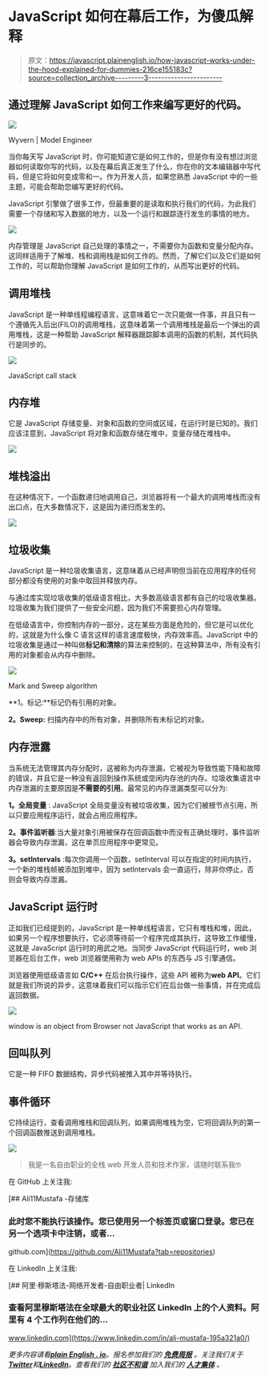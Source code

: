 # JavaScript 如何在幕后工作，为傻瓜解释

> 原文：<https://javascript.plainenglish.io/how-javascript-works-under-the-hood-explained-for-dummies-216ce155183c?source=collection_archive---------3----------------------->

## 通过理解 JavaScript 如何工作来编写更好的代码。

![](img/e6f60e9f805860aff3652a4d4ea663e4.png)

Wyvern | Model Engineer

当你每天写 JavaScript 时，你可能知道它是如何工作的，但是你有没有想过浏览器如何读取你写的代码，以及在幕后真正发生了什么，你在你的文本编辑器中写代码，但是它将如何变成零和一。作为开发人员，如果您熟悉 JavaScript 中的一些主题，可能会帮助您编写更好的代码。

JavaScript 引擎做了很多工作，但最重要的是读取和执行我们的代码，为此我们需要一个存储和写入数据的地方，以及一个运行和跟踪逐行发生的事情的地方。

![](img/dec30b74023b1038cce7fa65e16ef2e0.png)

内存管理是 JavaScript 自己处理的事情之一，不需要你为函数和变量分配内存。这同样适用于了解堆、栈和调用栈是如何工作的。然而，了解它们以及它们是如何工作的，可以帮助你理解 JavaScript 是如何工作的，从而写出更好的代码。

## **调用堆栈**

JavaScript 是一种单线程编程语言，这意味着它一次只能做一件事，并且只有一个遵循先入后出(FILO)的调用堆栈，这意味着第一个调用堆栈是最后一个弹出的调用堆栈，这是一种帮助 JavaScript 解释器跟踪脚本调用的函数的机制，其代码执行是同步的。

![](img/8ea77bccaacc5ce1cf85ddef304af3c4.png)

JavaScript call stack

## **内存堆**

它是 JavaScript 存储变量、对象和函数的空间或区域，在运行时是已知的。我们应该注意到，JavaScript 将对象和函数存储在堆中，变量存储在堆栈中。

![](img/43d214b261c4b12612dbc7f5a07101c4.png)

## **堆栈溢出**

在这种情况下，一个函数递归地调用自己，浏览器将有一个最大的调用堆栈而没有出口点，在大多数情况下，这是因为递归而发生的。

![](img/37b593460dad31f0fd59ade1bcd9c3fd.png)

## **垃圾收集**

JavaScript 是一种垃圾收集语言，这意味着从已经声明但当前在应用程序的任何部分都没有使用的对象中取回并释放内存。

与通过库实现垃圾收集的低级语言相比，大多数高级语言都有自己的垃圾收集器。垃圾收集为我们提供了一些安全问题，因为我们不需要担心内存管理。

在低级语言中，你控制内存的一部分，这在某些方面是危险的，但它是可以优化的，这就是为什么像 C 语言这样的语言速度极快，内存效率高。JavaScript 中的垃圾收集是通过一种叫做**标记和清除**的算法来控制的，在这种算法中，所有没有引用的对象都会从内存中删除。

![](img/e41c9bfa314f4718970851ce136ee466.png)

Mark and Sweep algorithm

**1。标记:**标记仍有引用的对象。

**2。Sweep:** 扫描内存中的所有对象，并删除所有未标记的对象。

## **内存泄露**

当系统无法管理其内存分配时，这被称为内存泄漏，它被视为导致性能下降和故障的错误，并且它是一种没有返回到操作系统或空闲内存池的内存。垃圾收集语言中内存泄漏的主要原因是**不需要的引用**。最常见的内存泄漏类型可以分为:

**1。全局变量** : JavaScript 全局变量没有被垃圾收集，因为它们被根节点引用，所以只要应用程序运行，就会占用应用程序。

**2。事件监听器**:当大量对象引用被保存在回调函数中而没有正确处理时，事件监听器会导致内存泄漏，这在单页应用程序中更常见。

**3。setIntervals** :每次你调用一个函数，setInterval 可以在指定的时间内执行，一个新的堆栈帧被添加到堆中，因为 setIntervals 会一直运行，除非你停止，否则会导致内存泄漏。

## **JavaScript 运行时**

正如我们已经提到的，JavaScript 是一种单线程语言，它只有堆栈和堆，因此，如果另一个程序想要执行，它必须等待前一个程序完成其执行，这导致工作缓慢，这就是 JavaScript 运行时的用武之地。当同步 JavaScript 代码运行时，web 浏览器在后台工作，web 浏览器使用称为 web APIs 的东西与 JS 引擎通信。

浏览器使用低级语言如 **C/C++** 在后台执行操作，这些 API 被称为**web API**。它们就是我们所说的异步，这意味着我们可以指示它们在后台做一些事情，并在完成后返回数据。

![](img/1acb51e85a5ab18ce4c8d69ebadd6016.png)

window is an object from Browser not JavaScript that works as an API.

## **回叫队列**

它是一种 FIFO 数据结构，异步代码被推入其中并等待执行。

## **事件循环**

它持续运行，查看调用堆栈和回调队列，如果调用堆栈为空，它将回调队列的第一个回调函数推送到调用堆栈。

![](img/57ec3ae73b012b87b73483ef96580c14.png)

> 我是一名自由职业的全栈 web 开发人员和技术作家，请随时联系我🤓

在 GitHub 上关注我:

[](https://github.com/Ali11Mustafa?tab=repositories) [## Ali11Mustafa -存储库

### 此时您不能执行该操作。您已使用另一个标签页或窗口登录。您已在另一个选项卡中注销，或者…

github.com](https://github.com/Ali11Mustafa?tab=repositories) 

在 LinkedIn 上关注我:

[](https://www.linkedin.com/in/ali-mustafa-195a321a0/) [## 阿里·穆斯塔法-网络开发者-自由职业者| LinkedIn

### 查看阿里穆斯塔法在全球最大的职业社区 LinkedIn 上的个人资料。阿里有 4 个工作列在他们的…

www.linkedin.com](https://www.linkedin.com/in/ali-mustafa-195a321a0/) 

*更多内容请看*[***plain English . io***](https://plainenglish.io/)*。报名参加我们的* [***免费周报***](http://newsletter.plainenglish.io/) *。关注我们关于*[***Twitter***](https://twitter.com/inPlainEngHQ)*和*[***LinkedIn***](https://www.linkedin.com/company/inplainenglish/)*。查看我们的* [***社区不和谐***](https://discord.gg/GtDtUAvyhW) *加入我们的* [***人才集体***](https://inplainenglish.pallet.com/talent/welcome) *。*